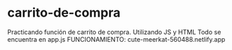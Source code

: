 # carrito-de-compra
Practicando función de carrito de compra. Utilizando JS y HTML
Todo se encuentra en app.js
FUNCIONAMIENTO: cute-meerkat-560488.netlify.app
